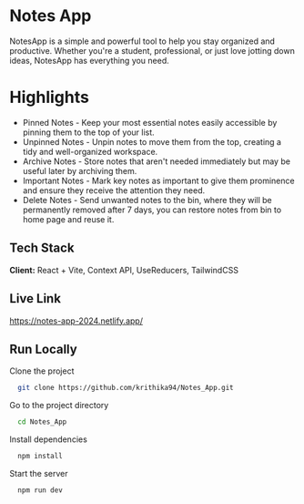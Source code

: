 
# Notes App

NotesApp is a simple and powerful tool to help you stay organized and productive. Whether you're a student, professional, or just love jotting down ideas, NotesApp has everything you need.

# Highlights

- Pinned Notes - Keep your most essential notes easily accessible by pinning them to the top of your list.
- Unpinned Notes - Unpin notes to move them from the top, creating a tidy and well-organized workspace.
- Archive Notes - Store notes that aren't needed immediately but may be useful later by archiving them.
- Important Notes - Mark key notes as important to give them prominence and ensure they receive the attention they need.
- Delete Notes - Send unwanted notes to the bin,  where they will be permanently removed after 7 days, you can restore notes from bin to home page and reuse it.


## Tech Stack

**Client:** React + Vite, Context API, UseReducers, TailwindCSS




## Live Link

https://notes-app-2024.netlify.app/


## Run Locally

Clone the project

```bash
  git clone https://github.com/krithika94/Notes_App.git
```

Go to the project directory

```bash
  cd Notes_App
```

Install dependencies

```bash
  npm install
```

Start the server

```bash
  npm run dev
```

